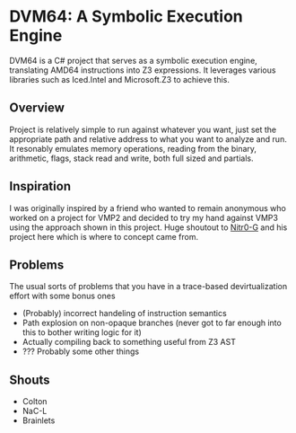 # DVM64: A Symbolic Execution Engine

DVM64 is a C# project that serves as a symbolic execution engine, translating AMD64 instructions into Z3 expressions. It leverages various libraries such as Iced.Intel and Microsoft.Z3 to achieve this.

## Overview

Project is relatively simple to run against whatever you want, just set the appropriate path and relative address to what you want to analyze and run. It resonably emulates memory operations, reading from the binary, arithmetic, flags, stack read and write, both full sized and partials.

## Inspiration

I was originally inspired by a friend who wanted to remain anonymous who worked on a project for VMP2 and decided to try my hand against VMP3 using the approach shown in this project.
Huge shoutout to [Nitr0-G](https://github.com/Nitr0-G/Rework-part-of-z3-proving) and his project here which is where to concept came from.

## Problems

The usual sorts of problems that you have in a trace-based devirtualization effort with some bonus ones
- (Probably) incorrect handeling of instruction semantics
- Path explosion on non-opaque branches (never got to far enough into this to bother writing logic for it)
- Actually compiling back to something useful from Z3 AST
- ??? Probably some other things

## Shouts
- Colton
- NaC-L
- Brainlets
